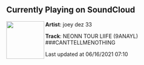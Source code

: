 ## Currently Playing on SoundCloud

[<img align="left" width="100" src="https://i1.sndcdn.com/artworks-209GTSpWmuqThKSD-2zK9Jg-t500x500.jpg">](https://soundcloud.com/joeydez33/neonn-tour-liife-9anayl-canttellmenothing?in=joeydez33/sets/so-much-luv)

**Artist**: joey dez 33 

**Track**: NEONN TOUR LIIFE (9ANAYL) ###CANTTELLMENOTHING

Last updated at 06/16/2021 07:10
